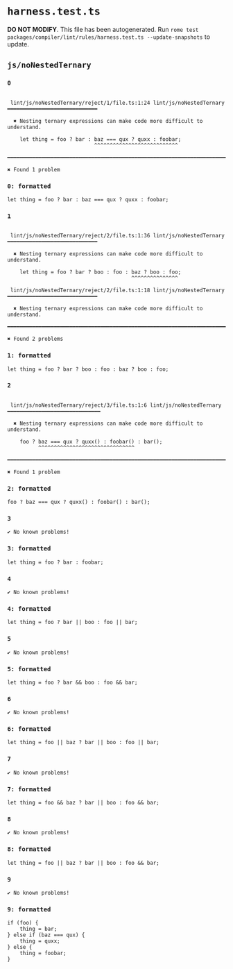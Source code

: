 # `harness.test.ts`

**DO NOT MODIFY**. This file has been autogenerated. Run `rome test packages/compiler/lint/rules/harness.test.ts --update-snapshots` to update.

## `js/noNestedTernary`

### `0`

```

 lint/js/noNestedTernary/reject/1/file.ts:1:24 lint/js/noNestedTernary ━━━━━━━━━━━━━━━━━━━━━━━━━━━━━

  ✖ Nesting ternary expressions can make code more difficult to understand.

    let thing = foo ? bar : baz === qux ? quxx : foobar;
                            ^^^^^^^^^^^^^^^^^^^^^^^^^^^

━━━━━━━━━━━━━━━━━━━━━━━━━━━━━━━━━━━━━━━━━━━━━━━━━━━━━━━━━━━━━━━━━━━━━━━━━━━━━━━━━━━━━━━━━━━━━━━━━━━━

✖ Found 1 problem

```

### `0: formatted`

```
let thing = foo ? bar : baz === qux ? quxx : foobar;

```

### `1`

```

 lint/js/noNestedTernary/reject/2/file.ts:1:36 lint/js/noNestedTernary ━━━━━━━━━━━━━━━━━━━━━━━━━━━━━

  ✖ Nesting ternary expressions can make code more difficult to understand.

    let thing = foo ? bar ? boo : foo : baz ? boo : foo;
                                        ^^^^^^^^^^^^^^^

 lint/js/noNestedTernary/reject/2/file.ts:1:18 lint/js/noNestedTernary ━━━━━━━━━━━━━━━━━━━━━━━━━━━━━

  ✖ Nesting ternary expressions can make code more difficult to understand.

━━━━━━━━━━━━━━━━━━━━━━━━━━━━━━━━━━━━━━━━━━━━━━━━━━━━━━━━━━━━━━━━━━━━━━━━━━━━━━━━━━━━━━━━━━━━━━━━━━━━

✖ Found 2 problems

```

### `1: formatted`

```
let thing = foo ? bar ? boo : foo : baz ? boo : foo;

```

### `2`

```

 lint/js/noNestedTernary/reject/3/file.ts:1:6 lint/js/noNestedTernary ━━━━━━━━━━━━━━━━━━━━━━━━━━━━━━

  ✖ Nesting ternary expressions can make code more difficult to understand.

    foo ? baz === qux ? quxx() : foobar() : bar();
          ^^^^^^^^^^^^^^^^^^^^^^^^^^^^^^^

━━━━━━━━━━━━━━━━━━━━━━━━━━━━━━━━━━━━━━━━━━━━━━━━━━━━━━━━━━━━━━━━━━━━━━━━━━━━━━━━━━━━━━━━━━━━━━━━━━━━

✖ Found 1 problem

```

### `2: formatted`

```
foo ? baz === qux ? quxx() : foobar() : bar();

```

### `3`

```
✔ No known problems!

```

### `3: formatted`

```
let thing = foo ? bar : foobar;

```

### `4`

```
✔ No known problems!

```

### `4: formatted`

```
let thing = foo ? bar || boo : foo || bar;

```

### `5`

```
✔ No known problems!

```

### `5: formatted`

```
let thing = foo ? bar && boo : foo && bar;

```

### `6`

```
✔ No known problems!

```

### `6: formatted`

```
let thing = foo || baz ? bar || boo : foo || bar;

```

### `7`

```
✔ No known problems!

```

### `7: formatted`

```
let thing = foo && baz ? bar || boo : foo && bar;

```

### `8`

```
✔ No known problems!

```

### `8: formatted`

```
let thing = foo || baz ? bar || boo : foo && bar;

```

### `9`

```
✔ No known problems!

```

### `9: formatted`

```
if (foo) {
	thing = bar;
} else if (baz === qux) {
	thing = quxx;
} else {
	thing = foobar;
}

```
